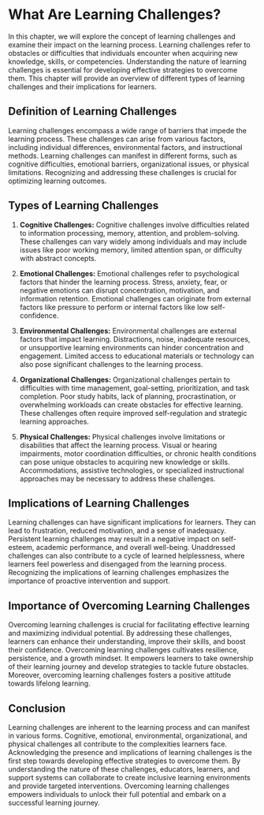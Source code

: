 What Are Learning Challenges?
======================================

In this chapter, we will explore the concept of learning challenges and examine their impact on the learning process. Learning challenges refer to obstacles or difficulties that individuals encounter when acquiring new knowledge, skills, or competencies. Understanding the nature of learning challenges is essential for developing effective strategies to overcome them. This chapter will provide an overview of different types of learning challenges and their implications for learners.

Definition of Learning Challenges
---------------------------------

Learning challenges encompass a wide range of barriers that impede the learning process. These challenges can arise from various factors, including individual differences, environmental factors, and instructional methods. Learning challenges can manifest in different forms, such as cognitive difficulties, emotional barriers, organizational issues, or physical limitations. Recognizing and addressing these challenges is crucial for optimizing learning outcomes.

Types of Learning Challenges
----------------------------

1. **Cognitive Challenges:** Cognitive challenges involve difficulties related to information processing, memory, attention, and problem-solving. These challenges can vary widely among individuals and may include issues like poor working memory, limited attention span, or difficulty with abstract concepts.

2. **Emotional Challenges:** Emotional challenges refer to psychological factors that hinder the learning process. Stress, anxiety, fear, or negative emotions can disrupt concentration, motivation, and information retention. Emotional challenges can originate from external factors like pressure to perform or internal factors like low self-confidence.

3. **Environmental Challenges:** Environmental challenges are external factors that impact learning. Distractions, noise, inadequate resources, or unsupportive learning environments can hinder concentration and engagement. Limited access to educational materials or technology can also pose significant challenges to the learning process.

4. **Organizational Challenges:** Organizational challenges pertain to difficulties with time management, goal-setting, prioritization, and task completion. Poor study habits, lack of planning, procrastination, or overwhelming workloads can create obstacles for effective learning. These challenges often require improved self-regulation and strategic learning approaches.

5. **Physical Challenges:** Physical challenges involve limitations or disabilities that affect the learning process. Visual or hearing impairments, motor coordination difficulties, or chronic health conditions can pose unique obstacles to acquiring new knowledge or skills. Accommodations, assistive technologies, or specialized instructional approaches may be necessary to address these challenges.

Implications of Learning Challenges
-----------------------------------

Learning challenges can have significant implications for learners. They can lead to frustration, reduced motivation, and a sense of inadequacy. Persistent learning challenges may result in a negative impact on self-esteem, academic performance, and overall well-being. Unaddressed challenges can also contribute to a cycle of learned helplessness, where learners feel powerless and disengaged from the learning process. Recognizing the implications of learning challenges emphasizes the importance of proactive intervention and support.

Importance of Overcoming Learning Challenges
--------------------------------------------

Overcoming learning challenges is crucial for facilitating effective learning and maximizing individual potential. By addressing these challenges, learners can enhance their understanding, improve their skills, and boost their confidence. Overcoming learning challenges cultivates resilience, persistence, and a growth mindset. It empowers learners to take ownership of their learning journey and develop strategies to tackle future obstacles. Moreover, overcoming learning challenges fosters a positive attitude towards lifelong learning.

Conclusion
----------

Learning challenges are inherent to the learning process and can manifest in various forms. Cognitive, emotional, environmental, organizational, and physical challenges all contribute to the complexities learners face. Acknowledging the presence and implications of learning challenges is the first step towards developing effective strategies to overcome them. By understanding the nature of these challenges, educators, learners, and support systems can collaborate to create inclusive learning environments and provide targeted interventions. Overcoming learning challenges empowers individuals to unlock their full potential and embark on a successful learning journey.
